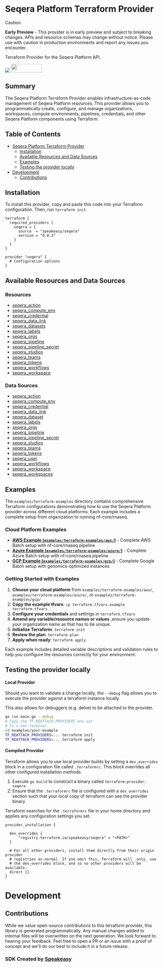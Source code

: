 # Seqera Platform Terraform Provider

> [!CAUTION] 
> **Early Preview** - This provider is in early preview and subject to breaking changes. APIs and resource schemas may change without notice. Please use with caution in production environments and report any issues you encounter. 


Terraform Provider for the Seqera Platform API.

<div align="left">
    <a href="https://www.speakeasy.com/?utm_source=seqera&utm_campaign=terraform"><img src="https://custom-icon-badges.demolab.com/badge/-Built%20By%20Speakeasy-212015?style=for-the-badge&logoColor=FBE331&logo=speakeasy&labelColor=545454" /></a>
    <a href="https://opensource.org/licenses/MIT">
        <img src="https://img.shields.io/badge/License-MIT-blue.svg" style="width: 100px; height: 28px;" />
    </a>
</div>


<!-- Start Summary [summary] -->
## Summary

The Seqera Platform Terraform Provider enables infrastructure-as-code management of Seqera Platform resources. This provider allows you to programmatically create, configure, and manage organizations, workspaces, compute environments, pipelines, credentials, and other Seqera Platform components using Terraform.

<!-- End Summary [summary] -->

<!-- Start Table of Contents [toc] -->
## Table of Contents
<!-- $toc-max-depth=2 -->
* [Seqera Platform Terraform Provider](#seqera-platform-terraform-provider)
  * [Installation](#installation)
  * [Available Resources and Data Sources](#available-resources-and-data-sources)
  * [Examples](#examples)
  * [Testing the provider locally](#testing-the-provider-locally)
* [Development](#development)
  * [Contributions](#contributions)

<!-- End Table of Contents [toc] -->

<!-- Start Installation [installation] -->
## Installation

To install this provider, copy and paste this code into your Terraform configuration. Then, run `terraform init`.

```hcl
terraform {
  required_providers {
    seqera = {
      source  = "speakeasy/seqera"
      version = "0.0.3"
    }
  }
}

provider "seqera" {
  # Configuration options
}
```
<!-- End Installation [installation] -->

<!-- Start Available Resources and Data Sources [operations] -->
## Available Resources and Data Sources

### Resources

* [seqera_action](docs/resources/action.md)
* [seqera_compute_env](docs/resources/compute_env.md)
* [seqera_credential](docs/resources/credential.md)
* [seqera_data_link](docs/resources/data_link.md)
* [seqera_datasets](docs/resources/datasets.md)
* [seqera_labels](docs/resources/labels.md)
* [seqera_orgs](docs/resources/orgs.md)
* [seqera_pipeline](docs/resources/pipeline.md)
* [seqera_pipeline_secret](docs/resources/pipeline_secret.md)
* [seqera_studios](docs/resources/studios.md)
* [seqera_teams](docs/resources/teams.md)
* [seqera_tokens](docs/resources/tokens.md)
* [seqera_workflows](docs/resources/workflows.md)
* [seqera_workspace](docs/resources/workspace.md)
### Data Sources

* [seqera_action](docs/data-sources/action.md)
* [seqera_compute_env](docs/data-sources/compute_env.md)
* [seqera_credential](docs/data-sources/credential.md)
* [seqera_data_link](docs/data-sources/data_link.md)
* [seqera_dataset](docs/data-sources/dataset.md)
* [seqera_labels](docs/data-sources/labels.md)
* [seqera_orgs](docs/data-sources/orgs.md)
* [seqera_pipeline](docs/data-sources/pipeline.md)
* [seqera_pipeline_secret](docs/data-sources/pipeline_secret.md)
* [seqera_studios](docs/data-sources/studios.md)
* [seqera_teams](docs/data-sources/teams.md)
* [seqera_tokens](docs/data-sources/tokens.md)
* [seqera_user](docs/data-sources/user.md)
* [seqera_workflows](docs/data-sources/workflows.md)
* [seqera_workspace](docs/data-sources/workspace.md)
* [seqera_workspaces](docs/data-sources/workspaces.md)
<!-- End Available Resources and Data Sources [operations] -->

<!-- Start Examples [examples] -->
## Examples

The `examples/terraform-examples` directory contains comprehensive Terraform configurations demonstrating how to use the Seqera Platform provider across different cloud platforms. Each example includes a complete setup from organization to running nf-core/rnaseq.

### Cloud Platform Examples

- **[AWS Example (`examples/terraform-examples/aws/`)](examples/terraform-examples/aws/README.md)** - Complete AWS Batch setup with nf-core/rnaseq pipeline
- **[Azure Example (`examples/terraform-examples/azure/`)](examples/terraform-examples/azure/README.md)** - Complete Azure Batch setup with nf-core/rnaseq pipeline
- **[GCP Example (`examples/terraform-examples/gcp/`)](examples/terraform-examples/gcp/README.md)** - Complete Google Batch setup with genomics-optimized instances

### Getting Started with Examples

1. **Choose your cloud platform** from `examples/terraform-examples/aws/`, `examples/terraform-examples/azure/`, or `examples/terraform-examples/gcp/`
2. **Copy the example tfvars**: `cp terraform.tfvars.example terraform.tfvars`
3. **Configure your credentials** and settings in `terraform.tfvars`
4. **Amend any variable/resource names or values** ,ensure you update your organization name as that has to be unique.
4. **Initialize Terraform**: `terraform init`
5. **Review the plan**: `terraform plan`
6. **Apply when ready**: `terraform apply`

Each example includes detailed variable descriptions and validation rules to help you configure the resources correctly for your environment.
<!-- End Examples [examples] -->

<!-- Start Testing the provider locally [usage] -->
## Testing the provider locally

#### Local Provider

Should you want to validate a change locally, the `--debug` flag allows you to execute the provider against a terraform instance locally.

This also allows for debuggers (e.g. delve) to be attached to the provider.

```sh
go run main.go --debug
# Copy the TF_REATTACH_PROVIDERS env var
# In a new terminal
cd examples/your-example
TF_REATTACH_PROVIDERS=... terraform init
TF_REATTACH_PROVIDERS=... terraform apply
```

#### Compiled Provider

Terraform allows you to use local provider builds by setting a `dev_overrides` block in a configuration file called `.terraformrc`. This block overrides all other configured installation methods.

1. Execute `go build` to construct a binary called `terraform-provider-seqera`
2. Ensure that the `.terraformrc` file is configured with a `dev_overrides` section such that your local copy of terraform can see the provider binary

Terraform searches for the `.terraformrc` file in your home directory and applies any configuration settings you set.

```
provider_installation {

  dev_overrides {
      "registry.terraform.io/speakeasy/seqera" = "<PATH>"
  }

  # For all other providers, install them directly from their origin provider
  # registries as normal. If you omit this, Terraform will _only_ use
  # the dev_overrides block, and so no other providers will be available.
  direct {}
}
```
<!-- End Testing the provider locally [usage] -->

<!-- Placeholder for Future Speakeasy SDK Sections -->

# Development

## Contributions

While we value open-source contributions to this terraform provider, this library is generated programmatically. Any manual changes added to internal files will be overwritten on the next generation.
We look forward to hearing your feedback. Feel free to open a PR or an issue with a proof of concept and we'll do our best to include it in a future release.

### SDK Created by [Speakeasy](https://www.speakeasy.com/?utm_source=seqera&utm_campaign=terraform)
